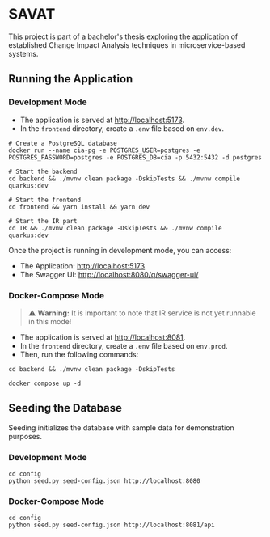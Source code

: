 # SAVAT

This project is part of a bachelor's thesis exploring the application of established Change Impact Analysis techniques in microservice-based systems.

## Running the Application

### Development Mode

- The application is served at <http://localhost:5173>.
- In the `frontend` directory, create a `.env` file based on `env.dev`.

```shell
# Create a PostgreSQL database
docker run --name cia-pg -e POSTGRES_USER=postgres -e POSTGRES_PASSWORD=postgres -e POSTGRES_DB=cia -p 5432:5432 -d postgres

# Start the backend
cd backend && ./mvnw clean package -DskipTests && ./mvnw compile quarkus:dev

# Start the frontend
cd frontend && yarn install && yarn dev

# Start the IR part
cd IR && ./mvnw clean package -DskipTests && ./mvnw compile quarkus:dev
```

Once the project is running in development mode, you can access:

- The Application: <http://localhost:5173>
- The Swagger UI: <http://localhost:8080/q/swagger-ui/>

### Docker-Compose Mode

> ⚠️ **Warning:** It is important to note that IR service is not yet runnable in this mode!

- The application is served at <http://localhost:8081>.
- In the `frontend` directory, create a `.env` file based on `env.prod`.
- Then, run the following commands:

```shell
cd backend && ./mvnw clean package -DskipTests

docker compose up -d
```

## Seeding the Database

Seeding initializes the database with sample data for demonstration purposes.

### Development Mode

```shell
cd config
python seed.py seed-config.json http://localhost:8080
```

### Docker-Compose Mode

```shell
cd config
python seed.py seed-config.json http://localhost:8081/api
```
